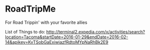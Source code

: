 # RoadTripMe
For Road Trippin' with your favorite allies

List of Things to do: http://terminal2.expedia.com/x/activities/search?location=Tacoma&startDate=2016-01-29&endDate=2016-02-14&apikey=KvTSobGaExiwiazfRdtoMYpNaRhBk2E9
